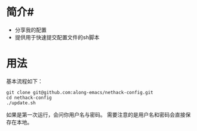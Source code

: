 # 简介#
  * 分享我的配置
  * 提供用于快速提交配置文件的sh脚本
# 用法 #
基本流程如下：
``` shell
git clone git@github.com:along-emacs/nethack-config.git
cd nethack-config
./update.sh
```
如果是第一次运行，会问你用户名与密码。
需要注意的是用户名和密码会直接保存在本地。
